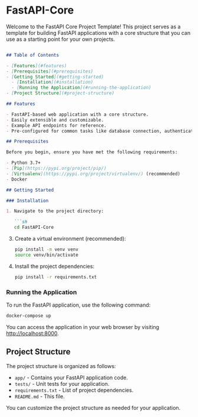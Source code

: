 # FastAPI-Core
Welcome to the FastAPI Core Project Template! This project serves as a template for building FastAPI applications with a core structure that you can use as a starting point for your own projects.

```markdown

## Table of Contents

- [Features](#features)
- [Prerequisites](#prerequisites)
- [Getting Started](#getting-started)
  - [Installation](#installation)
  - [Running the Application](#running-the-application)
- [Project Structure](#project-structure)

## Features

- FastAPI-based web application with a core structure.
- Easily extensible and customizable.
- Example API endpoints for reference.
- Pre-configured for common tasks like database connection, authentication, and more.

## Prerequisites

Before you begin, ensure you have met the following requirements:

- Python 3.7+
- [Pip](https://pypi.org/project/pip/)
- [Virtualenv](https://pypi.org/project/virtualenv/) (recommended)
- Docker

## Getting Started

### Installation

1. Navigate to the project directory:

   ```sh
   cd FastAPI-Core
   ```

3. Create a virtual environment (recommended):

   ```sh
   pip install -m venv venv
   source venv/bin/activate
   ```

4. Install the project dependencies:

   ```sh
   pip install -r requirements.txt
   ```

### Running the Application

To run the FastAPI application, use the following command:

```sh
docker-compose up
```

You can access the application in your web browser by visiting [http://localhost:8000](http://localhost:8000).

## Project Structure

The project structure is organized as follows:

- `app/` - Contains your FastAPI application code.
- `tests/` - Unit tests for your application.
- `requirements.txt` - List of project dependencies.
- `README.md` - This file.

You can customize the project structure as needed for your application.
